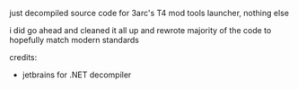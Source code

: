 just decompiled source code for 3arc's T4 mod tools launcher, nothing else

i did go ahead and cleaned it all up and rewrote majority of the code to hopefully match modern standards

credits:
- jetbrains for .NET decompiler
